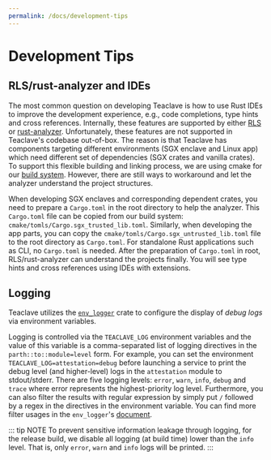 ```yaml
---
permalink: /docs/development-tips
---
```


# Development Tips

## RLS/rust-analyzer and IDEs

The most common question on developing Teaclave is how to use Rust IDEs to
improve the development experience, e.g., code completions, type hints and cross
references. Internally, these features are supported by either
[RLS](https://github.com/rust-lang/rls) or
[rust-analyzer](https://github.com/rust-analyzer/rust-analyzer). Unfortunately,
these features are not supported in Teaclave's codebase out-of-box.
The reason is that Teaclave has components targeting different environments (SGX
enclave and Linux app) which need different set of dependencies (SGX crates and
vanilla crates). To support this flexible building and linking process, we are
using cmake for our [build system](build-system.md). However, there are still
ways to workaround and let the analyzer understand the project structures.

When developing SGX enclaves and corresponding dependent crates, you need to
prepare a `Cargo.toml` in the root directory to help the analyzer. This
`Cargo.toml` file can be copied from our build system:
`cmake/tomls/Cargo.sgx_trusted_lib.toml`. Similarly, when developing the app
parts, you can copy the `cmake/tomls/Cargo.sgx_untrusted_lib.toml` file to the
root directory as `Cargo.toml`. For standalone Rust applications such as CLI, no
`Cargo.toml` is needed. After the preparation of `Cargo.toml` in root,
RLS/rust-analyzer can understand the projects finally. You will see type hints
and cross references using IDEs with extensions.

## Logging

Teaclave utilizes the [`env_logger`](https://github.com/sebasmagri/env_logger/)
crate to configure the display of *debug logs* via environment variables.

Logging is controlled via the `TEACLAVE_LOG` environment variables and the value
of this variable is a comma-separated list of logging directives in the
`parth::to::module=level` form. For example, you can set the environment
`TEACLAVE_LOG=attestation=debug` before launching a service to print the debug
level (and higher-level) logs in the `attestation` module to stdout/stderr.
There are five logging levels: `error`, `warn`, `info`, `debug` and `trace`
where error represents the highest-priority log level. Furthermore, you can also
filter the results with regular expression by simply put `/` followed by a regex
in the directives in the environment variable. You can find more filter usages
in the `env_logger`'s
[document](https://docs.rs/env_logger/0.7.1/env_logger/index.html#filtering-results).


::: tip NOTE
To prevent sensitive information leakage through logging, for the release build,
we disable all logging (at build time) lower than the `info` level. That is,
only `error`, `warn` and `info` logs will be printed.
:::
